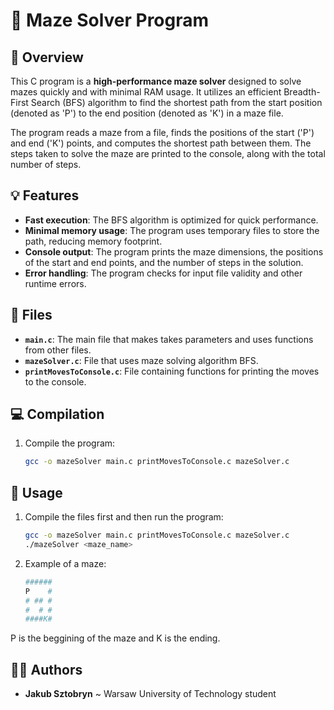 # 🔢 Maze Solver Program

## 📝 Overview
This C program is a **high-performance maze solver** designed to solve mazes quickly and with minimal RAM usage. It utilizes an efficient Breadth-First Search (BFS) algorithm to find the shortest path from the start position (denoted as 'P') to the end position (denoted as 'K') in a maze file.

The program reads a maze from a file, finds the positions of the start ('P') and end ('K') points, and computes the shortest path between them. The steps taken to solve the maze are printed to the console, along with the total number of steps.

## 💡 Features
- **Fast execution**: The BFS algorithm is optimized for quick performance.
- **Minimal memory usage**: The program uses temporary files to store the path, reducing memory footprint.
- **Console output**: The program prints the maze dimensions, the positions of the start and end points, and the number of steps in the solution.
- **Error handling**: The program checks for input file validity and other runtime errors.

## 📁 Files
- **`main.c`**: The main file that makes takes parameters and uses functions from other files.
- **`mazeSolver.c`**: File that uses maze solving algorithm BFS.
- **`printMovesToConsole.c`**: File containing functions for printing the moves to the console.

## 💻 Compilation
1. Compile the program:
   ```bash
   gcc -o mazeSolver main.c printMovesToConsole.c mazeSolver.c

## 🔨 Usage
1. Compile the files first and then run the program:
   ```bash
   gcc -o mazeSolver main.c printMovesToConsole.c mazeSolver.c
   ./mazeSolver <maze_name>
2. Example of a maze:
   ```bash
   ######
   P    #
   # ## #
   #  # #
   ####K#
P is the beggining of the maze and K is the ending.    
   

## 🙋‍♂️ Authors
- **Jakub Sztobryn** ~ Warsaw University of Technology student
